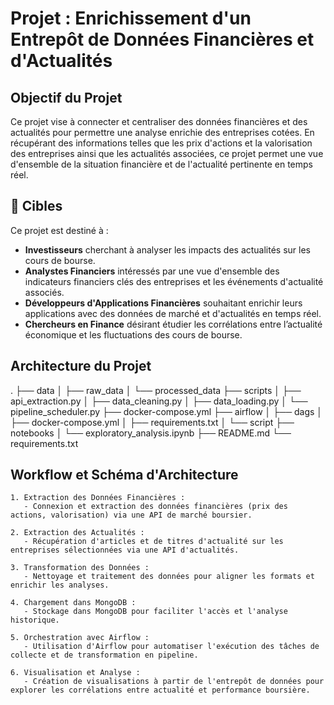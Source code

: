 # Projet : Enrichissement d'un Entrepôt de Données Financières et d'Actualités

## Objectif du Projet

Ce projet vise à connecter et centraliser des données financières et des actualités pour permettre une analyse enrichie des entreprises cotées. En récupérant des informations telles que les prix d'actions et la valorisation des entreprises ainsi que les actualités associées, ce projet permet une vue d'ensemble de la situation financière et de l'actualité pertinente en temps réel.

## 🎯 Cibles

Ce projet est destiné à :

- **Investisseurs** cherchant à analyser les impacts des actualités sur les cours de bourse.
- **Analystes Financiers** intéressés par une vue d'ensemble des indicateurs financiers clés des entreprises et les événements d'actualité associés.
- **Développeurs d'Applications Financières** souhaitant enrichir leurs applications avec des données de marché et d'actualités en temps réel.
- **Chercheurs en Finance** désirant étudier les corrélations entre l’actualité économique et les fluctuations des cours de bourse.

## Architecture du Projet 

.
├── data
│   ├── raw_data
│   └── processed_data
├── scripts
│   ├── api_extraction.py
│   ├── data_cleaning.py
│   ├── data_loading.py
│   └── pipeline_scheduler.py
├── docker-compose.yml
├── airflow
│   ├── dags
│   ├── docker-compose.yml
│   ├── requirements.txt
│   └── script
├── notebooks
│   └── exploratory_analysis.ipynb
├── README.md
└── requirements.txt



## Workflow et Schéma d'Architecture

```plaintext
1. Extraction des Données Financières :
   - Connexion et extraction des données financières (prix des actions, valorisation) via une API de marché boursier.

2. Extraction des Actualités :
   - Récupération d'articles et de titres d'actualité sur les entreprises sélectionnées via une API d'actualités.

3. Transformation des Données :
   - Nettoyage et traitement des données pour aligner les formats et enrichir les analyses.

4. Chargement dans MongoDB :
   - Stockage dans MongoDB pour faciliter l'accès et l'analyse historique.

5. Orchestration avec Airflow :
   - Utilisation d'Airflow pour automatiser l'exécution des tâches de collecte et de transformation en pipeline.

6. Visualisation et Analyse :
   - Création de visualisations à partir de l'entrepôt de données pour explorer les corrélations entre actualité et performance boursière.
